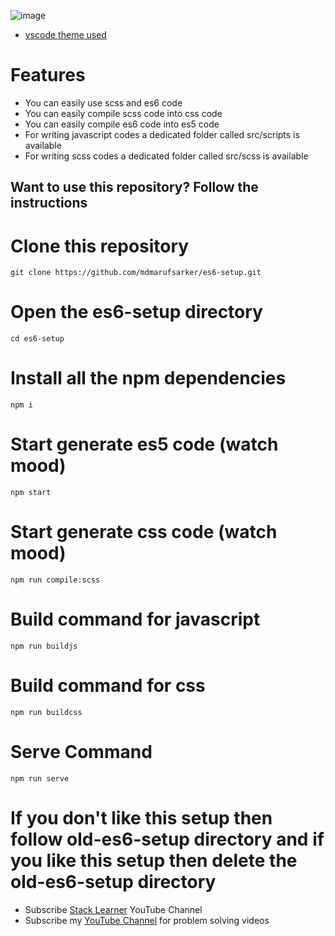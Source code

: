 ![image](https://user-images.githubusercontent.com/78826405/171996720-c6e7cf41-1487-4ec2-b392-729eefd9cabe.png)
- [vscode theme used](https://marketplace.visualstudio.com/items?itemName=mdmarufsarker.maruf-sarker&ssr=false&fbclid=IwAR01NsP2IqaIxXW9foD1j6K1ghmUKW03Id98tRqkJmuZSpBbfxb4PmgqyTo#review-details)

# Features

- You can easily use scss and es6 code
- You can easily compile scss code into css code
- You can easily compile es6 code into es5 code
- For writing javascript codes a dedicated folder called src/scripts is available
- For writing scss codes a dedicated folder called src/scss is available

## Want to use this repository? Follow the instructions

# Clone this repository

    git clone https://github.com/mdmarufsarker/es6-setup.git

# Open the es6-setup directory

    cd es6-setup

# Install all the npm dependencies

    npm i

# Start generate es5 code (watch mood)

    npm start

# Start generate css code (watch mood)

    npm run compile:scss

# Build command for javascript

    npm run buildjs

# Build command for css

    npm run buildcss

# Serve Command

    npm run serve

# If you don't like this setup then follow old-es6-setup directory and if you like this setup then delete the old-es6-setup directory

- Subscribe [Stack Learner](https://www.youtube.com/c/StackLearner) YouTube Channel
- Subscribe my [YouTube Channel](https://www.youtube.com/c/MdMarufSarkerOfficial) for  problem solving videos
